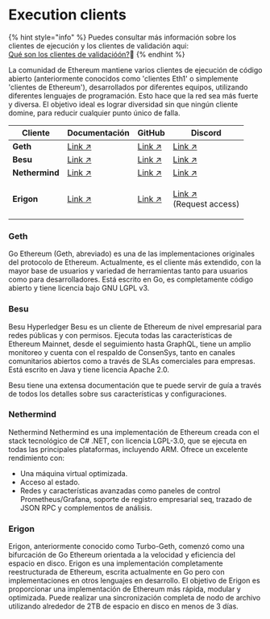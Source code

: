 # Execution clients

{% hint style="info" %}
Puedes consultar más información sobre los clientes de ejecución y los clientes de validación aqui: \
[Qué son los clientes de validacióón?](validator-clients-explained.md)👀
{% endhint %}

La comunidad de Ethereum mantiene varios clientes de ejecución de código abierto (anteriormente conocidos como 'clientes Eth1' o simplemente 'clientes de Ethereum'), desarrollados por diferentes equipos, utilizando diferentes lenguajes de programación. Esto hace que la red sea más fuerte y diversa. El objetivo ideal es lograr diversidad sin que ningún cliente domine, para reducir cualquier punto único de falla.

| Cliente        | Documentación                                          | GitHub                                                | Discord                                                                                                     |
| -------------- | ------------------------------------------------------ | ----------------------------------------------------- | ----------------------------------------------------------------------------------------------------------- |
| **Geth**       | [Link ↗](https://geth.ethereum.org/docs/)              | [Link ↗](https://github.com/ethereum/go-ethereum)     | [Link ↗](https://discord.com/invite/nthXNEv)                                                                |
| **Besu**       | [Link ↗](https://besu.hyperledger.org/)                | [Link ↗](https://github.com/hyperledger/besu)         | [Link ↗](https://discord.com/invite/hyperledger)                                                            |
| **Nethermind** | [Link ↗](https://docs.nethermind.io/nethermind/)       | [Link ↗](https://github.com/NethermindEth/nethermind) | [Link ↗](https://discord.com/invite/PaCMRFdvWT)                                                             |
| **Erigon**     | [Link ↗](https://github.com/ledgerwatch/erigon#erigon) | [Link ↗](https://github.com/ledgerwatch/erigon)       | <p><a href="https://github.com/ledgerwatch/erigon#erigon-discord-server">Link ↗</a><br>(Request access)</p> |

### Geth

Go Ethereum (Geth, abreviado) es una de las implementaciones originales del protocolo de Ethereum. Actualmente, es el cliente más extendido, con la mayor base de usuarios y variedad de herramientas tanto para usuarios como para desarrolladores. Está escrito en Go, es completamente código abierto y tiene licencia bajo GNU LGPL v3.

### Besu

Besu Hyperledger Besu es un cliente de Ethereum de nivel empresarial para redes públicas y con permisos. Ejecuta todas las características de Ethereum Mainnet, desde el seguimiento hasta GraphQL, tiene un amplio monitoreo y cuenta con el respaldo de ConsenSys, tanto en canales comunitarios abiertos como a través de SLAs comerciales para empresas. Está escrito en Java y tiene licencia Apache 2.0.&#x20;

Besu tiene una extensa documentación que te puede servir de guía a través de todos los detalles sobre sus características y configuraciones.

### Nethermind

Nethermind Nethermind es una implementación de Ethereum creada con el stack tecnológico de C# .NET, con licencia LGPL-3.0, que se ejecuta en todas las principales plataformas, incluyendo ARM. Ofrece un excelente rendimiento con:

* Una máquina virtual optimizada.
* Acceso al estado.
* Redes y características avanzadas como paneles de control Prometheus/Grafana, soporte de registro empresarial seq, trazado de JSON RPC y complementos de análisis.

### Erigon

Erigon, anteriormente conocido como Turbo-Geth, comenzó como una bifurcación de Go Ethereum orientada a la velocidad y eficiencia del espacio en disco. Erigon es una implementación completamente reestructurada de Ethereum, escrita actualmente en Go pero con implementaciones en otros lenguajes en desarrollo. El objetivo de Erigon es proporcionar una implementación de Ethereum más rápida, modular y optimizada. Puede realizar una sincronización completa de nodo de archivo utilizando alrededor de 2TB de espacio en disco en menos de 3 días.
